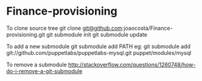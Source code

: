 Finance-provisioning
====================

To clone source tree
    git clone git@github.com:joaocosta/Finance-provisioning.git
    git submodule init
    git submodule update

To add a new submodule
    git submodule add <URL> PATH
    eg: git submodule add git://github.com/puppetlabs/puppetlabs-mysql.git puppet/modules/mysql

To remove a submodule
    http://stackoverflow.com/questions/1260748/how-do-i-remove-a-git-submodule

